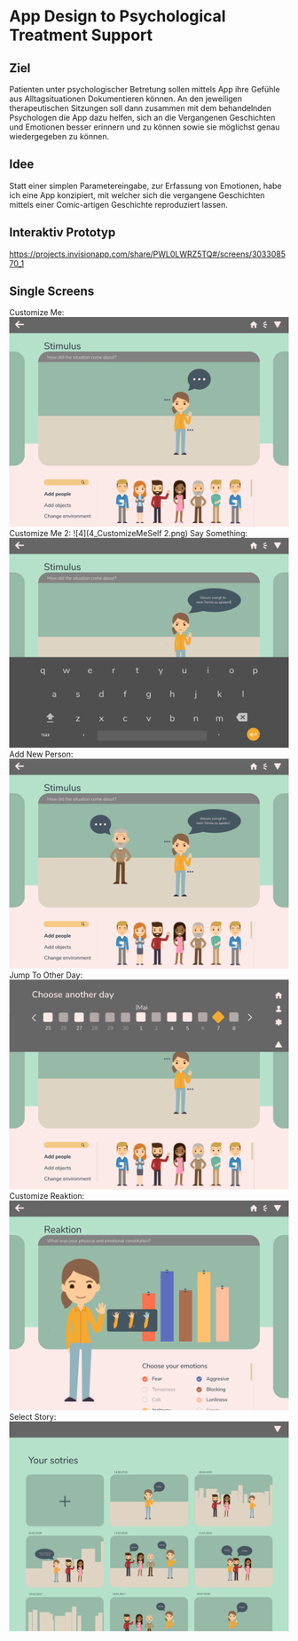 # App Design to Psychological Treatment Support

## Ziel
Patienten unter psychologischer Betretung sollen mittels App ihre Gefühle aus Alltagsituationen Dokumentieren können. An den jeweiligen therapeutischen Sitzungen soll dann zusammen mit dem behandelnden Psychologen die App dazu helfen, sich an die Vergangenen Geschichten und Emotionen besser erinnern und zu können sowie sie möglichst genau wiedergegeben zu können. 

## Idee
Statt einer simplen Parametereingabe, zur Erfassung von Emotionen, habe ich eine App konzipiert, mit welcher sich die vergangene Geschichten mittels einer Comic-artigen Geschichte reproduziert lassen.  

## Interaktiv Prototyp
https://projects.invisionapp.com/share/PWL0LWRZ5TQ#/screens/303308570_1

## Single Screens
Customize Me:
![3](3_CustomizeMeSelf.png)
Customize Me 2:
![4](4_CustomizeMeSelf 2.png)
Say Something:
![5](7_SaySomething.png)
Add New Person:
![6](8_AddNewPerson.png)
Jump To Other Day:
![7](9_JumpToOtherDate.png)
Customize Reaktion:
![8](10_CustomizeReaktion.png)
Select Story:
![1](1_Select_Project.png)
